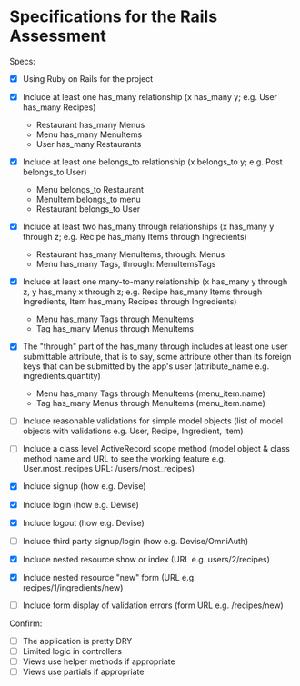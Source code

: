# Specifications for the Rails Assessment

Specs:
- [x] Using Ruby on Rails for the project
- [x] Include at least one has_many relationship (x has_many y; e.g. User has_many Recipes)
    * Restaurant has_many Menus
    * Menu has_many MenuItems
    * User has_many Restaurants

- [x] Include at least one belongs_to relationship (x belongs_to y; e.g. Post belongs_to User)
    * Menu belongs_to Restaurant
    * MenuItem belongs_to menu
    * Restaurant belongs_to User

- [x] Include at least two has_many through relationships (x has_many y through z; e.g. Recipe has_many Items through Ingredients)
    * Restaurant has_many MenuItems, through: Menus
    * Menu has_many Tags, through: MenuItemsTags

- [x] Include at least one many-to-many relationship (x has_many y through z, y has_many x through z; e.g. Recipe has_many Items through Ingredients, Item has_many Recipes through Ingredients)
    * Menu has_many Tags through MenuItems
    * Tag has_many Menus through MenuItems

- [x] The "through" part of the has_many through includes at least one user submittable attribute, that is to say, some attribute other than its foreign keys that can be submitted by the app's user (attribute_name e.g. ingredients.quantity)
    * Menu has_many Tags through MenuItems (menu_item.name)
    * Tag has_many Menus through MenuItems (menu_item.name)

- [ ] Include reasonable validations for simple model objects (list of model objects with validations e.g. User, Recipe, Ingredient, Item)
- [ ] Include a class level ActiveRecord scope method (model object & class method name and URL to see the working feature e.g. User.most_recipes URL: /users/most_recipes)
- [x] Include signup (how e.g. Devise)
- [x] Include login (how e.g. Devise)
- [x] Include logout (how e.g. Devise)
- [ ] Include third party signup/login (how e.g. Devise/OmniAuth)
- [x] Include nested resource show or index (URL e.g. users/2/recipes)
- [x] Include nested resource "new" form (URL e.g. recipes/1/ingredients/new)
- [ ] Include form display of validation errors (form URL e.g. /recipes/new)

Confirm:
- [ ] The application is pretty DRY
- [ ] Limited logic in controllers
- [ ] Views use helper methods if appropriate
- [ ] Views use partials if appropriate